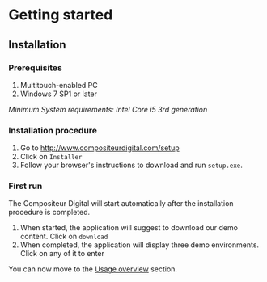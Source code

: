 # Getting started

## Installation

### Prerequisites

1. Multitouch-enabled PC
2. Windows 7 SP1 or later

_Minimum System requirements: Intel Core i5 3rd generation_

### Installation procedure

1. Go to <http://www.compositeurdigital.com/setup>
2. Click on `Installer`
3. Follow your browser's instructions to download and run `setup.exe`.

### First run

The Compositeur Digital will start automatically after the installation procedure is completed.

1. When started, the application will suggest to download our demo content. Click on `download` 
2. When completed, the application will display three demo environments. Click on any of it to enter   

You can now move to the [Usage overview](use.md) section.

